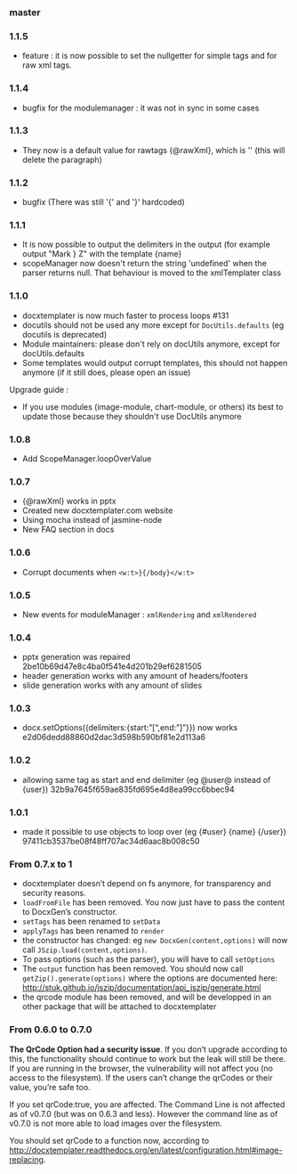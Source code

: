 ### master

### 1.1.5

  * feature : it is now possible to set the nullgetter for simple tags and for raw xml tags.

### 1.1.4

  * bugfix for the modulemanager : it was not in sync in some cases

### 1.1.3

  * They now is a default value for rawtags {@rawXml}, which is '' (this will delete the paragraph)

### 1.1.2

  * bugfix (There was still '{' and '}' hardcoded)

### 1.1.1

  * It is now possible to output the delimiters in the output (for example output "Mark } Z" with the template {name}
  * scopeManager now doesn't return the string 'undefined' when the parser returns null. That behaviour is moved to the xmlTemplater class

### 1.1.0

  * docxtemplater is now much faster to process loops #131
  * docutils should not be used any more except for `DocUtils.defaults` (eg docutils is deprecated)
  * Module maintainers: please don't rely on docUtils anymore, except for docUtils.defaults
  * Some templates would output corrupt templates, this should not happen anymore (if it still does, please open an issue)

Upgrade guide :

 * If you use modules (image-module, chart-module, or others)
 its best to update those because they shouldn't use DocUtils anymore

### 1.0.8

  * Add ScopeManager.loopOverValue

### 1.0.7

  * {@rawXml} works in pptx
  * Created new docxtemplater.com website
  * Using mocha instead of jasmine-node
  * New FAQ section in docs

### 1.0.6

  * Corrupt documents when `<w:t>}{/body}</w:t>`

### 1.0.5

  * New events for moduleManager : `xmlRendering` and `xmlRendered`

### 1.0.4

  * pptx generation was repaired 2be10b69d47e8c4ba0f541e4d201b29ef6281505
  * header generation works with any amount of headers/footers
  * slide generation works with any amount of slides

### 1.0.3

  * docx.setOptions({delimiters:{start:”[“,end:”]”}}) now works e2d06dedd88860d2dac3d598b590bf81e2d113a6

### 1.0.2

  * allowing same tag as start and end delimiter (eg @user@ instead of {user}) 32b9a7645f659ae835fd695e4d8ea99cc6bbec94

### 1.0.1

  * made it possible to use objects to loop over (eg {#user} {name} {/user}) 97411cb3537be08f48ff707ac34d6aac8b008c50

### From 0.7.x to 1

 * docxtemplater doesn’t depend on fs anymore, for transparency and security reasons.
 * `loadFromFile` has been removed. You now just have to pass the content to DocxGen’s constructor.
 * `setTags` has been renamed to `setData`
 * `applyTags` has been renamed to `render`
 * the constructor has changed: eg `new DocxGen(content,options)` will now call `JSzip.load(content,options)`.
 * To pass options (such as the parser), you will have to call `setOptions`
 * The `output` function has been removed. You should now call `getZip().generate(options)` where the options are documented here: http://stuk.github.io/jszip/documentation/api_jszip/generate.html
 * the qrcode module has been removed, and will be developped in an other package that will be attached to docxtemplater

### From 0.6.0 to 0.7.0

**The QrCode Option had a security issue**. If you don’t upgrade according to this, the functionality should continue to work but the leak will still be there.
If you are running in the browser, the vulnerability will not affect you (no access to the filesystem). If the users can’t change the qrCodes or their value, you’re safe too.

If you set qrCode:true, you are affected. The Command Line is not affected as of v0.7.0 (but was on 0.6.3 and less).
However the command line as of v0.7.0 is not more able to load images over the filesystem.

You should set qrCode to a function now, according to http://docxtemplater.readthedocs.org/en/latest/configuration.html#image-replacing.
